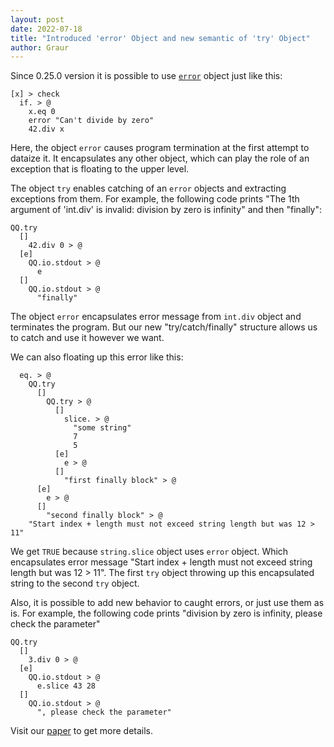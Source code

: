 ```yaml
---
layout: post
date: 2022-07-18
title: "Introduced 'error' Object and new semantic of 'try' Object"
author: Graur
---
```


Since 0.25.0 version it is possible to use
[`error`](https://github.com/objectionary/home/blob/master/objects/org/eolang/error.eo)
object just like this:

```
[x] > check
  if. > @
    x.eq 0
    error "Can't divide by zero"
    42.div x
```

Here, the object `error` causes program termination at the first attempt to dataize it.
It encapsulates any other object, which can play the role of an exception that is
floating to the upper level.

The object `try` enables catching of an `error` objects and extracting exceptions from them.
For example, the following code prints "The 1th argument of 'int.div' is invalid: division by zero is infinity" and then "finally":

```
QQ.try
  []
    42.div 0 > @
  [e]
    QQ.io.stdout > @
      e
  []
    QQ.io.stdout > @
      "finally"
```
The object `error` encapsulates error message from `int.div` object and terminates the program.
But our new "try/catch/finally" structure allows us to catch and use it however we want.

<!--more-->

We can also floating up this error like this:

```
  eq. > @
    QQ.try
      []
        QQ.try > @
          []
            slice. > @
              "some string"
              7
              5
          [e]
            e > @
          []
            "first finally block" > @
      [e]
        e > @
      []
        "second finally block" > @
    "Start index + length must not exceed string length but was 12 > 11"
```

We get `TRUE` because `string.slice` object uses `error` object.
Which encapsulates error message "Start index + length must not exceed string length but was 12 > 11".
The first `try` object throwing up this encapsulated string to the second `try` object.

Also, it is possible to add new behavior to caught errors, or just use them as is.
For example, the following code prints "division by zero is infinity, please check the parameter"

```
QQ.try
  []
    3.div 0 > @
  [e]
    QQ.io.stdout > @
      e.slice 43 28
  []
    QQ.io.stdout > @
      ", please check the parameter"
```

Visit our [paper](https://arxiv.org/abs/2206.02585) to get more details.
